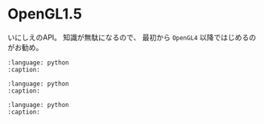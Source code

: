 # OpenGL1.5

いにしえのAPI。
知識が無駄になるので、
最初から `OpenGL4` 以降ではじめるのがお勧め。

```{gitinclude} v1.2.2 src/glglue/sample/samplecontroller.py
:language: python
:caption:
```

```{gitinclude} v1.2.2 src/glglue/sample/coord.py
:language: python
:caption:
```

```{gitinclude} v1.2.2 src/glglue/sample/cube.py
:language: python
:caption:
```
